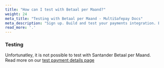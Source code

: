 ```yaml
---
title: "How can I test with Betaal per Maand?"
weight: 24
meta_title: "Testing with Betaal per Maand - MultiSafepay Docs"
meta_description: "Sign up. Build and test your payments integration. Explore our products and services. Use our API Reference, SDKs, and wrappers. Get support."
read_more: '.'
---
```

### Testing

Unfortunatley, it is not possible to test with Santander Betaal per Maand. Read more on our [test payment details page](/faq/getting-started/test-payment-details/#santander-betaal-per-maand)